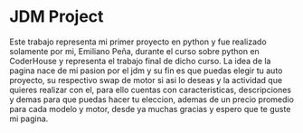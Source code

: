 # JDM Project
Este trabajo representa mi primer proyecto en python y fue realizado solamente por mi, Emiliano Peña, durante el curso sobre python en CoderHouse y representa el trabajo final de dicho curso.
La idea de la pagina nace de mi pasion por el jdm y su fin es que puedas elegir tu auto proyecto, su respectivo swap de motor si asi lo deseas y la actividad que quieres realizar con el, para ello cuentas con caracteristicas, descripciones y demas para que puedas hacer tu eleccion, ademas de un precio promedio para cada modelo y motor, desde ya muchas gracias y espero que te guste mi pagina.
